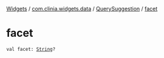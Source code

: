 [Widgets](../../index.md) / [com.clinia.widgets.data](../index.md) / [QuerySuggestion](index.md) / [facet](./facet.md)

# facet

`val facet: `[`String`](https://kotlinlang.org/api/latest/jvm/stdlib/kotlin/-string/index.html)`?`